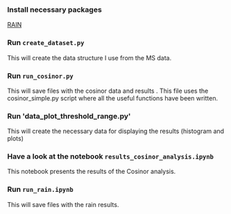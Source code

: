 ### Install necessary packages

[RAIN](https://www.bioconductor.org/packages/release/bioc/html/rain.html)

### Run `create_dataset.py`

This will create the data structure I use from the MS data.

### Run `run_cosinor.py`

This will save files with the cosinor data and results .
This file uses the cosinor_simple.py script where all the useful functions have been written.

### Run 'data_plot_threshold_range.py'

This will create the necessary data for displaying the results (histogram and plots)

### Have a look at the notebook `results_cosinor_analysis.ipynb`

This notebook presents the results of the Cosinor analysis. 

### Run `run_rain.ipynb`

This will save files with the rain results.

